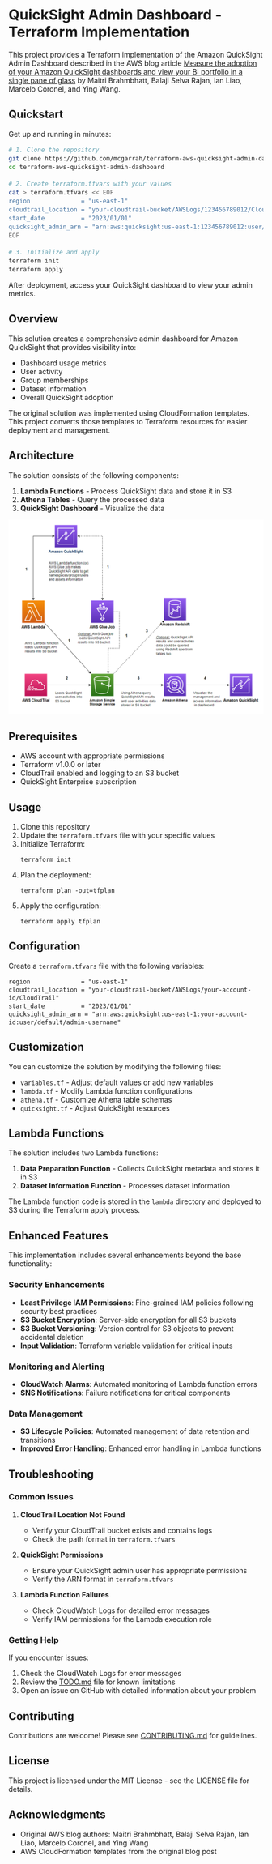 # QuickSight Admin Dashboard - Terraform Implementation

This project provides a Terraform implementation of the Amazon QuickSight Admin Dashboard described in the AWS blog article [Measure the adoption of your Amazon QuickSight dashboards and view your BI portfolio in a single pane of glass](https://aws.amazon.com/blogs/business-intelligence/measure-the-adoption-of-your-amazon-quicksight-dashboards-and-view-your-bi-portfolio-in-a-single-pane-of-glass/) by Maitri Brahmbhatt, Balaji Selva Rajan, Ian Liao, Marcelo Coronel, and Ying Wang.

## Quickstart

Get up and running in minutes:

```bash
# 1. Clone the repository
git clone https://github.com/mcgarrah/terraform-aws-quicksight-admin-dashboard.git
cd terraform-aws-quicksight-admin-dashboard

# 2. Create terraform.tfvars with your values
cat > terraform.tfvars << EOF
region              = "us-east-1"
cloudtrail_location = "your-cloudtrail-bucket/AWSLogs/123456789012/CloudTrail"
start_date          = "2023/01/01"
quicksight_admin_arn = "arn:aws:quicksight:us-east-1:123456789012:user/default/admin-username"
EOF

# 3. Initialize and apply
terraform init
terraform apply
```

After deployment, access your QuickSight dashboard to view your admin metrics.

## Overview

This solution creates a comprehensive admin dashboard for Amazon QuickSight that provides visibility into:

- Dashboard usage metrics
- User activity
- Group memberships
- Dataset information
- Overall QuickSight adoption

The original solution was implemented using CloudFormation templates. This project converts those templates to Terraform resources for easier deployment and management.

## Architecture

The solution consists of the following components:

1. **Lambda Functions** - Process QuickSight data and store it in S3
2. **Athena Tables** - Query the processed data
3. **QuickSight Dashboard** - Visualize the data

![Architecture Diagram](glue-job-arch-1.png)

## Prerequisites

- AWS account with appropriate permissions
- Terraform v1.0.0 or later
- CloudTrail enabled and logging to an S3 bucket
- QuickSight Enterprise subscription

## Usage

1. Clone this repository
2. Update the `terraform.tfvars` file with your specific values
3. Initialize Terraform:
   ```
   terraform init
   ```
4. Plan the deployment:
   ```
   terraform plan -out=tfplan
   ```
5. Apply the configuration:
   ```
   terraform apply tfplan
   ```

## Configuration

Create a `terraform.tfvars` file with the following variables:

```hcl
region              = "us-east-1"
cloudtrail_location = "your-cloudtrail-bucket/AWSLogs/your-account-id/CloudTrail"
start_date          = "2023/01/01"
quicksight_admin_arn = "arn:aws:quicksight:us-east-1:your-account-id:user/default/admin-username"
```

## Customization

You can customize the solution by modifying the following files:

- `variables.tf` - Adjust default values or add new variables
- `lambda.tf` - Modify Lambda function configurations
- `athena.tf` - Customize Athena table schemas
- `quicksight.tf` - Adjust QuickSight resources

## Lambda Functions

The solution includes two Lambda functions:

1. **Data Preparation Function** - Collects QuickSight metadata and stores it in S3
2. **Dataset Information Function** - Processes dataset information

The Lambda function code is stored in the `lambda` directory and deployed to S3 during the Terraform apply process.

## Enhanced Features

This implementation includes several enhancements beyond the base functionality:

### Security Enhancements
- **Least Privilege IAM Permissions**: Fine-grained IAM policies following security best practices
- **S3 Bucket Encryption**: Server-side encryption for all S3 buckets
- **S3 Bucket Versioning**: Version control for S3 objects to prevent accidental deletion
- **Input Validation**: Terraform variable validation for critical inputs

### Monitoring and Alerting
- **CloudWatch Alarms**: Automated monitoring of Lambda function errors
- **SNS Notifications**: Failure notifications for critical components

### Data Management
- **S3 Lifecycle Policies**: Automated management of data retention and transitions
- **Improved Error Handling**: Enhanced error handling in Lambda functions

## Troubleshooting

### Common Issues

1. **CloudTrail Location Not Found**
   - Verify your CloudTrail bucket exists and contains logs
   - Check the path format in `terraform.tfvars`

2. **QuickSight Permissions**
   - Ensure your QuickSight admin user has appropriate permissions
   - Verify the ARN format in `terraform.tfvars`

3. **Lambda Function Failures**
   - Check CloudWatch Logs for detailed error messages
   - Verify IAM permissions for the Lambda execution role

### Getting Help

If you encounter issues:
1. Check the CloudWatch Logs for error messages
2. Review the [TODO.md](TODO.md) file for known limitations
3. Open an issue on GitHub with detailed information about your problem

## Contributing

Contributions are welcome! Please see [CONTRIBUTING.md](CONTRIBUTING.md) for guidelines.

## License

This project is licensed under the MIT License - see the LICENSE file for details.

## Acknowledgments

- Original AWS blog authors: Maitri Brahmbhatt, Balaji Selva Rajan, Ian Liao, Marcelo Coronel, and Ying Wang
- AWS CloudFormation templates from the original blog post